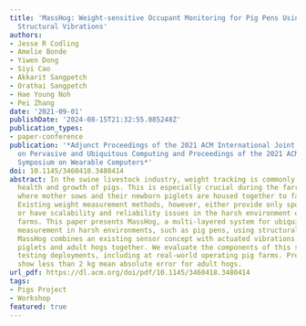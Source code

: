 ```yaml
---
title: 'MassHog: Weight-sensitive Occupant Monitoring for Pig Pens Using Actuated
  Structural Vibrations'
authors:
- Jesse R Codling
- Amelie Bonde
- Yiwen Dong
- Siyi Cao
- Akkarit Sangpetch
- Orathai Sangpetch
- Hae Young Noh
- Pei Zhang
date: '2021-09-01'
publishDate: '2024-08-15T21:32:55.085248Z'
publication_types:
- paper-conference
publication: '*Adjunct Proceedings of the 2021 ACM International Joint Conference
  on Pervasive and Ubiquitous Computing and Proceedings of the 2021 ACM International
  Symposium on Wearable Computers*'
doi: 10.1145/3460418.3480414
abstract: In the swine livestock industry, weight tracking is commonly used to track
  health and growth of pigs. This is especially crucial during the farrowing period,
  where mother sows and their newborn piglets are housed together to facilitate nursing.
  Existing weight measurement methods, however, either provide only sporadic snapshots
  or have scalability and reliability issues in the harsh environment of industrial
  farms. This paper presents MassHog, a multi-layered system for ubiquitous weight
  measurement in harsh environments, such as pig pens, using structural vibrations.
  MassHog combines an existing sensor concept with actuated vibrations to weigh both
  piglets and adult hogs together. We evaluate the components of this system through
  testing deployments, including at real-world operating pig farms. Preliminary results
  show less than 2 kg mean absolute error for adult hogs.
url_pdf: https://dl.acm.org/doi/pdf/10.1145/3460418.3480414
tags:
- Pigs Project
- Workshop
featured: true
---
```

